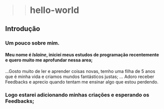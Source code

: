 >># hello-world
## Introdução
### Um pouco sobre mim.
#### Meu nome é *Islaine*, iniciei meus estudos de programação recentemente e quero muito me aprofundar nessa area;
...Gosto muito de ler e aprender coisas novas, temho uma filha de 5 anos que é minha vida e criamos mundos fantásticos justas;
... Adoro receber Feedbacks e aprecio quando tentam me ensinar algo que estou perdendo.

### Logo estarei adicionando minhas criações e esperando os Feedbacks;
